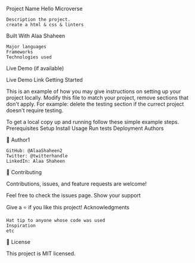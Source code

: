 
Project Name Hello Microverse

    Description the project.
    create a html & css & linters

Built With Alaa Shaheen

    Major languages
    Frameworks
    Technologies used

Live Demo (if available)

Live Demo Link
Getting Started

This is an example of how you may give instructions on setting up your project locally. Modify this file to match your project, remove sections that don't apply. For example: delete the testing section if the currect project doesn't require testing.

To get a local copy up and running follow these simple example steps.
Prerequisites
Setup
Install
Usage
Run tests
Deployment
Authors

👤 Author1

    GitHub: @AlaaShaheen2 
    Twitter: @twitterhandle
    LinkedIn: Alaa Shaheen


🤝 Contributing

Contributions, issues, and feature requests are welcome!

Feel free to check the issues page.
Show your support

Give a ⭐️ if you like this project!
Acknowledgments

    Hat tip to anyone whose code was used
    Inspiration
    etc

📝 License

This project is MIT licensed.